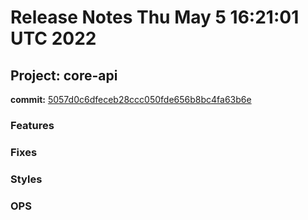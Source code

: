 # Release Notes Thu May  5 16:21:01 UTC 2022
## Project: core-api
**commit:** [5057d0c6dfeceb28ccc050fde656b8bc4fa63b6e](https://github.com/rafaelaraujo-ezops/test/commit/5057d0c6dfeceb28ccc050fde656b8bc4fa63b6e)
### Features
### Fixes
### Styles
### OPS
